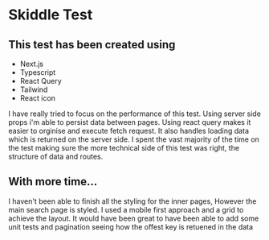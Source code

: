 # Skiddle Test

## This test has been created using 

- Next.js
- Typescript
- React Query
- Tailwind
- React icon

I have really tried to focus on the performance of this test. Using server side props i'm able to persist data between pages. Using react query makes it easier to orginise and execute fetch request. It also handles loading data which is returned on the server side. I spent the vast majority of the time on the test making sure the more technical side of this test was right, the structure of data and routes.

## With more time...

I haven't been able to finish all the styling for the inner pages, However the main search page is styled. I used a mobile first approach and a grid to achieve the layout. It would have been great to have been able to add some unit tests and pagination seeing how the offest key is retuened in the data
